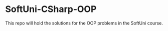 # SoftUni-CSharp-OOP

This repo will hold the solutions for the OOP problems in the SoftUni course.
